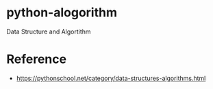 # python-alogorithm
Data Structure and Algortithm



# Reference
- https://pythonschool.net/category/data-structures-algorithms.html
